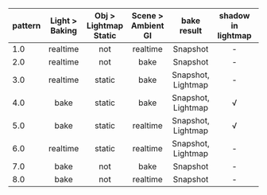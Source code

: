| pattern | Light > Baking | Obj > Lightmap Static | Scene > Ambient GI | bake result | shadow in lightmap | color | prefabricate |
|:--|:---:|:---:|:---:|:---:|:---:|:---:|:---:|
|1.0|realtime	|not	|realtime	|Snapshot			|-	|origin		|c	|
|2.0|realtime	|not	|bake		|Snapshot			|-	|origin		|c	|
|3.0|realtime	|static	|bake		|Snapshot, Lightmap	|-	|contrast+	|c	|
|4.0|bake		|static	|bake		|Snapshot, Lightmap	|√	|bright+	|c		|
|5.0|bake		|static	|realtime	|Snapshot, Lightmap	|√	|little dark|c		|
|6.0|realtime	|static	|realtime	|Snapshot, Lightmap	|-	|contrast+	|c		|
|7.0|bake		|not	|bake		|Snapshot			|-	|no light	|c		|
|8.0|bake		|not	|realtime	|Snapshot			|-	|no light	|c		|